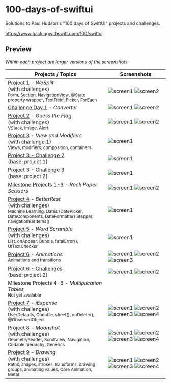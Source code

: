 # 100-days-of-swiftui

Solutions to Paul Hudson's "100 days of SwiftUI" projects and challenges.

https://www.hackingwithswift.com/100/swiftui

## Preview

*Within each project are larger versions of the screenshots.*

Projects / Topics                                                                                                                                                            | Screenshots
---                                                                                                                                                                          |---
[Project 1](01-Project1) - *WeSplit* <br/>(with challenges)                                         <br/><sub> Form, Section, NavigationView, @State property wrapper, TextField, Picker, ForEach </sub> | ![screen1](01-Project1/screenshots/small/screen01.png) ![screen2](01-Project1/screenshots/small/screen02.png) |
[Challenge Day 1](02-ChallengeDay1) - *Converter*  | ![screen1](02-ChallengeDay1/screenshots/small/screen01.png) ![screen2](02-ChallengeDay1/screenshots/small/screen02.png) |
[Project 2](03-Project2) - *Guess the Flag* <br/>(with challenges)                                         <br/><sub> VStack, Image, Alert </sub> | ![screen1](03-Project2/screenshots/small/screen01.png) ![screen2](03-Project2/screenshots/small/screen02.png) |
[Project 3](04-Project3) - *View and Modifiers* <br/>(with challenge 1)                                         <br/><sub> Views, modifiers, composition, containers </sub> | ![screen1](04-Project3/screenshots/small/screen01.png) |
[Project 3 - Challenge 2](05-Project3-Challenge2) <br/>(base: project 1)                <br/>                                         | ![screen1](05-Project3-Challenge2/screenshots/small/screen01.png) |
[Project 3 - Challenge 3](06-Project3-Challenge3) <br/>(base: project 2)                <br/>                                         | ![screen1](06-Project3-Challenge3/screenshots/small/screen01.png) |
[Milestone Projects 1-3](07-Milestone-Projects1-3) - *Rock Paper Scissors*  | ![screen1](07-Milestone-Projects1-3/screenshots/small/screen01.png) ![screen2](07-Milestone-Projects1-3/screenshots/small/screen02.png) |
[Project 4](08-Project4) - *BetterRest* <br/>(with challenges)                                         <br/><sub> Machine Learning, Dates (DatePicker, DateComponents, DateFormatter) Stepper, navigationBarItems() </sub> | ![screen1](08-Project4/screenshots/small/screen01.png) |
[Project 5](09-Project5) - *Word Scramble* <br/>(with challenges)                                         <br/><sub> List, onAppear, Bundle, fatalError(), UITextChecker </sub> | ![screen1](09-Project5/screenshots/small/screen01.png) |
[Project 6](10-Project6) - *Animations*                                         <br/><sub> Animations and transitions </sub> | ![screen1](10-Project6/screenshots/small/screen01.png) ![screen2](10-Project6/screenshots/small/screen02.png) ![screen3](10-Project6/screenshots/small/screen03.png) |
[Project 6 - Challenges](11-Project6-Challenges) <br/>(base: project 2)                <br/>                                         | ![screen1](11-Project6-Challenges/screenshots/small/screen01.png) ![screen2](11-Project6-Challenges/screenshots/small/screen02.png) |
Milestone Projects 4-6 - *Multiplication Tables* <br/><sub> Not yet available</sub>  |  |
[Project 7](13-Project7) - *iExpense* <br/>(with challenges)                                         <br/><sub> UserDefaults, Codable, sheet(), onDelete(), @ObservedObject </sub> | ![screen1](13-Project7/screenshots/small/screen01.png) ![screen2](13-Project7/screenshots/small/screen02.png) ![screen3](13-Project7/screenshots/small/screen03.png) ![screen4](13-Project7/screenshots/small/screen04.png) |
[Project 8](14-Project8) - *Moonshot* <br/>(with challenges)                                         <br/><sub> GeometryReader, ScrollView, Navigation, Codable hierarchy, Generics </sub> | ![screen1](14-Project8/screenshots/small/screen01.png) ![screen2](14-Project8/screenshots/small/screen02.png) ![screen3](14-Project8/screenshots/small/screen03.png) ![screen4](14-Project8/screenshots/small/screen04.png) |
[Project 9](15-Project9) - *Drawing* <br/>(with challenges)                                         <br/><sub> Paths, shapes, strokes, transforms, drawing groups, animating values, Core Animation, Metal </sub> | ![screen1](15-Project9/screenshots/small/screen01.png) ![screen2](15-Project9/screenshots/small/screen02.png) ![screen3](15-Project9/screenshots/small/screen03.png) ![screen4](15-Project9/screenshots/small/screen04.png) |
